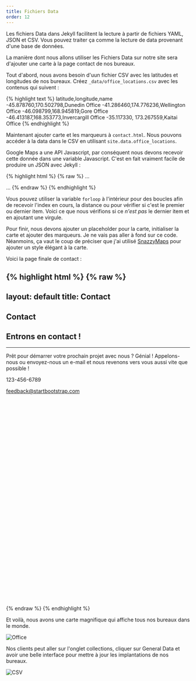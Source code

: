 ```yaml
---
title: Fichiers Data 
order: 12
---
```


Les fichiers Data dans Jekyll facilitent la lecture à partir de fichiers YAML, JSON et CSV. Vous pouvez traiter ça comme la lecture de data provenant d'une base de données.

La manière dont nous allons utiliser les Fichiers Data sur notre site sera d'ajouter une carte à la page contact de nos bureaux.

Tout d'abord, nous avons besoin d'uun fichier CSV avec les latitudes et longitudes de nos bureaux. Créez `_data/office_locations.csv` avec les contenus qui suivent : 

{% highlight text %}
latitude,longitude,name
-45.878760,170.502798,Dunedin Office
-41.286460,174.776236,Wellington Office
-46.098799,168.945819,Gore Office
-46.413187,168.353773,Invercargill Office
-35.117330, 173.267559,Kaitai Office
{% endhighlight %}

Maintenant ajouter carte et les marqueurs à `contact.html`. Nous pouvons accéder à la data dans le CSV en utilisant  `site.data.office_locations`.

Google Maps a une API Javascript, par conséquent nous devons recevoir cette donnée dans une variable Javascript. C'est en fait vraiment facile de produire un JSON avec Jekyll : 

{% highlight html %}
{% raw %}
...
<script>
  var markers = [
    {% for location in site.data.office_locations %}
      ['{{ location.name }}', {{ location.latitude }}, {{ location.longitude }}]
      {% unless forloop.last %},{% endunless %}
    {% endfor %}
  ];
</script>
...
{% endraw %}
{% endhighlight %}

Vous pouvez utiliser la variable `forloop` à l'intérieur pour des boucles afin de recevoir l'index en cours, la distance ou pour vérifier si c'est le premier ou dernier item. Voici ce que nous vérifions si ce *n'est pas* le dernier item et en ajoutant une virgule.

Pour finir, nous devons ajouter un placeholder pour la carte, initialiser la carte et ajouter des marqueurs. Je ne vais pas aller à fond sur ce code. Néanmoins, ça vaut le coup de préciser que j'ai utilisé [SnazzyMaps](https://snazzymaps.com) pour ajouter un style élégant à la carte.

Voici la page finale de contact :

{% highlight html %}
{% raw %}
---
layout: default
title: Contact
---
<section class="bg-dark">
  <div class="text-center">
    <h1>Contact</h1>
  </div>
</section>

<section id="contact">
    <div class="container">
        <div class="row">
            <div class="col-lg-8 col-lg-offset-2 text-center">
                <h2 class="section-heading">Entrons en contact !</h2>
                <hr class="primary">
                <p>Prêt pour démarrer votre prochain projet avec nous ? Génial ! Appelons-nous ou envoyez-nous un e-mail et nous revenons vers vous aussi vite que possible ! </p>
            </div>
            <div class="col-lg-4 col-lg-offset-2 text-center">
                <i class="fa fa-phone fa-3x wow bounceIn"></i>
                <p>123-456-6789</p>
            </div>
            <div class="col-lg-4 text-center">
                <i class="fa fa-envelope-o fa-3x wow bounceIn" data-wow-delay=".1s"></i>
                <p><a href="mailto:your-email@your-domain.com">feedback@startbootstrap.com</a></p>
            </div>
        </div>
    </div>
</section>

<section>
    <div class="container">
        <div class="row">
            <div id="map_wrapper" style="height: 550px;">
                <div id="map_canvas" style="width:100%; height:100%"></div>
            </div>
        </div>
    </div>
</section>

<script src="https://maps.googleapis.com/maps/api/js?v=3.exp"></script>

<script>
    var markers = [
        {% for location in site.data.office_locations %}
            ['{{ location.name }}', {{ location.latitude }}, {{ location.longitude }}]
            {% unless forloop.last %},{% endunless %}
        {% endfor %}
    ];
</script>

<script>
    var map;

    function initialize() {
        var map;
        var bounds = new google.maps.LatLngBounds();
        var mapOptions = {
            mapTypeId: 'roadmap',
            styles: [{"featureType":"water","elementType":"geometry","stylers":[{"visibility":"on"},{"color":"#aee2e0"}]},{"featureType":"landscape","elementType":"geometry.fill","stylers":[{"color":"#abce83"}]},{"featureType":"poi","elementType":"geometry.fill","stylers":[{"color":"#769E72"}]},{"featureType":"poi","elementType":"labels.text.fill","stylers":[{"color":"#7B8758"}]},{"featureType":"poi","elementType":"labels.text.stroke","stylers":[{"color":"#EBF4A4"}]},{"featureType":"poi.park","elementType":"geometry","stylers":[{"visibility":"simplified"},{"color":"#8dab68"}]},{"featureType":"road","elementType":"geometry.fill","stylers":[{"visibility":"simplified"}]},{"featureType":"road","elementType":"labels.text.fill","stylers":[{"color":"#5B5B3F"}]},{"featureType":"road","elementType":"labels.text.stroke","stylers":[{"color":"#ABCE83"}]},{"featureType":"road","elementType":"labels.icon","stylers":[{"visibility":"off"}]},{"featureType":"road.local","elementType":"geometry","stylers":[{"color":"#A4C67D"}]},{"featureType":"road.arterial","elementType":"geometry","stylers":[{"color":"#9BBF72"}]},{"featureType":"road.highway","elementType":"geometry","stylers":[{"color":"#EBF4A4"}]},{"featureType":"transit","stylers":[{"visibility":"off"}]},{"featureType":"administrative","elementType":"geometry.stroke","stylers":[{"visibility":"on"},{"color":"#87ae79"}]},{"featureType":"administrative","elementType":"geometry.fill","stylers":[{"color":"#7f2200"},{"visibility":"off"}]},{"featureType":"administrative","elementType":"labels.text.stroke","stylers":[{"color":"#ffffff"},{"visibility":"on"},{"weight":4.1}]},{"featureType":"administrative","elementType":"labels.text.fill","stylers":[{"color":"#495421"}]},{"featureType":"administrative.neighborhood","elementType":"labels","stylers":[{"visibility":"off"}]}]

        };

        // Display a map on the page
        map = new google.maps.Map(document.getElementById("map_canvas"), mapOptions);
        map.setTilt(45);

        // Loop through our array of markers and place each one on the map  
        for (var i = 0; i < markers.length; i++ ) {
            var position = new google.maps.LatLng(markers[i][1], markers[i][2]);
            bounds.extend(position);
            marker = new google.maps.Marker({
                position: position,
                map: map,
                title: markers[i][0]
            });

            // Automatically center the map fitting all markers on the screen
            map.fitBounds(bounds);
        }

        // Override our map zoom level once our fitBounds function runs (Make sure it only runs once)
        var boundsListener = google.maps.event.addListener((map), 'bounds_changed', function(event) {
            this.setZoom(5);
            google.maps.event.removeListener(boundsListener);
        });
    }

    google.maps.event.addDomListener(window, 'load', initialize);
</script>
{% endraw %}
{% endhighlight %}

Et voilà, nous avons une carte magnifique qui affiche tous nos bureaux dans le monde.

![Office](/img/guide/data/map.png)

Nos clients peut aller sur l'onglet collections, cliquer sur General Data et avoir une belle interface pour mettre à jour les implantations de nos bureaux.

![CSV](/img/guide/data/csv.png)
